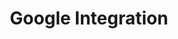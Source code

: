 ---
title: Google Integration
keywords: ios, social, google
last_updated: December 26, 2016
tags: [social, auth]
sidebar: ios_sidebar
permalink: ios_social_google.html
folder: ios
---